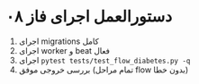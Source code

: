 # دستورالعمل اجرای فاز ۰۸
1) اجرای migrations کامل
2) اجرای worker و beat فعال
3) اجرای `pytest tests/test_flow_diabetes.py -q`
4) بررسی خروجی موفق (تمام مراحل flow بدون خطا)
